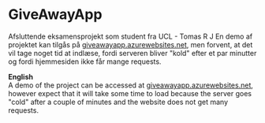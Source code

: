 # GiveAwayApp
Afsluttende eksamensprojekt som student fra UCL - Tomas R J
En demo af projektet kan tilgås på [giveawayapp.azurewebsites.net](https://giveawayapp.azurewebsites.net), men forvent, at det vil tage noget tid at indlæse, fordi serveren bliver "kold" efter et par minutter og fordi hjemmesiden ikke får mange requests.

**English**  
A demo of the project can be accessed at [giveawayapp.azurewebsites.net](https://giveawayapp.azurewebsites.net), however expect that it will take some time to load because the server goes "cold" after a couple of minutes and the website does not get many requests.
